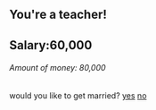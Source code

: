 ## You're a teacher! 

Salary:60,000
---
###### Amount of money: 80,000


would you like to get married?
[yes](../marrige.md) [no](../home/house.md)